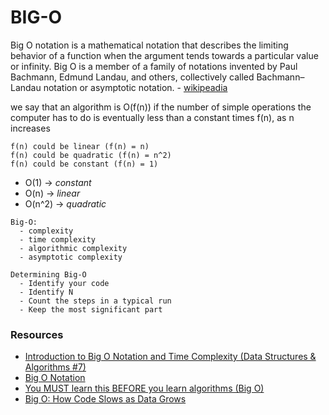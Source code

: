 # BIG-O

Big O notation is a mathematical notation that describes the limiting behavior of a function when the argument tends towards a particular value or infinity. Big O is a member of a family of notations invented by Paul Bachmann, Edmund Landau, and others, collectively called Bachmann–Landau notation or asymptotic notation. - [wikipeadia](https://en.wikipedia.org/wiki/Big_O_notation)

we say that an algorithm is O(f(n)) if the
number of simple operations the
computer has to do is eventually less than
a constant times f(n), as n increases

```
f(n) could be linear (f(n) = n)
f(n) could be quadratic (f(n) = n^2)
f(n) could be constant (f(n) = 1)
```

  - O(1)   -> *constant*
  - O(n)   -> *linear*
  - O(n^2) -> *quadratic*

```
Big-O:
  - complexity
  - time complexity
  - algorithmic complexity
  - asymptotic complexity
```

```
Determining Big-O
  - Identify your code
  - Identify N
  - Count the steps in a typical run
  - Keep the most significant part
```


### Resources
  - [Introduction to Big O Notation and Time Complexity (Data Structures & Algorithms #7)](https://www.youtube.com/watch?v=D6xkbGLQesk)
  - [Big O Notation](https://www.youtube.com/watch?v=v4cd1O4zkGw)
  - [You MUST learn this BEFORE you learn algorithms (Big O)](https://www.youtube.com/watch?v=oJ5s2hs_cKk)
  - [Big O: How Code Slows as Data Grows](https://www.youtube.com/watch?v=Ee0HzlnIYWQ)
  
  
